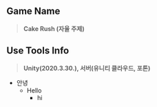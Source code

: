 ## Game Name ##
> **Cake Rush (자율 주제)**

## Use Tools Info ##
> **Unity(2020.3.30.), 서버(유니티 클라우드, 포톤)**


* 안녕
  * Hello
    * hi





